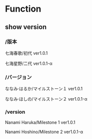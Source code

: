 # Function

## show version

### /版本

七海春歌/初代 ver1.0.1

七海星野/二代 ver1.0.1-α
    
### /バージョン

ななみ·はるか/マイルストーン１ ver1.0.1

ななみ·ほしの/マイルストーン２ ver1.0.1-α
    
### /version

Nanami Haruka/Milestone 1 ver1.0.1

Nanami Hoshino/Milestone 2 ver1.0.1-α

